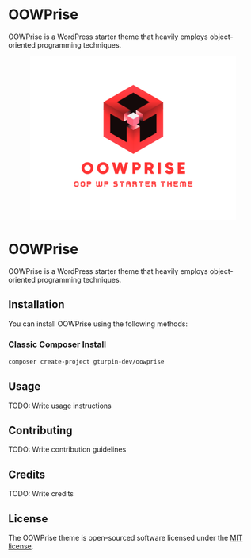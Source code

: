 # OOWPrise
OOWPrise is a WordPress starter theme that heavily employs object-oriented programming techniques.

<p align="center">
  <img src="./logo.png" alt="OOWPrise Logo">
</p>

# OOWPrise

OOWPrise is a WordPress starter theme that heavily employs object-oriented programming techniques.

## Installation

You can install OOWPrise using the following methods:

### Classic Composer Install

```sh
composer create-project gturpin-dev/oowprise
```

## Usage

TODO: Write usage instructions

## Contributing

TODO: Write contribution guidelines

## Credits

TODO: Write credits

## License

The OOWPrise theme is open-sourced software licensed under the [MIT license](LICENSE.md).
